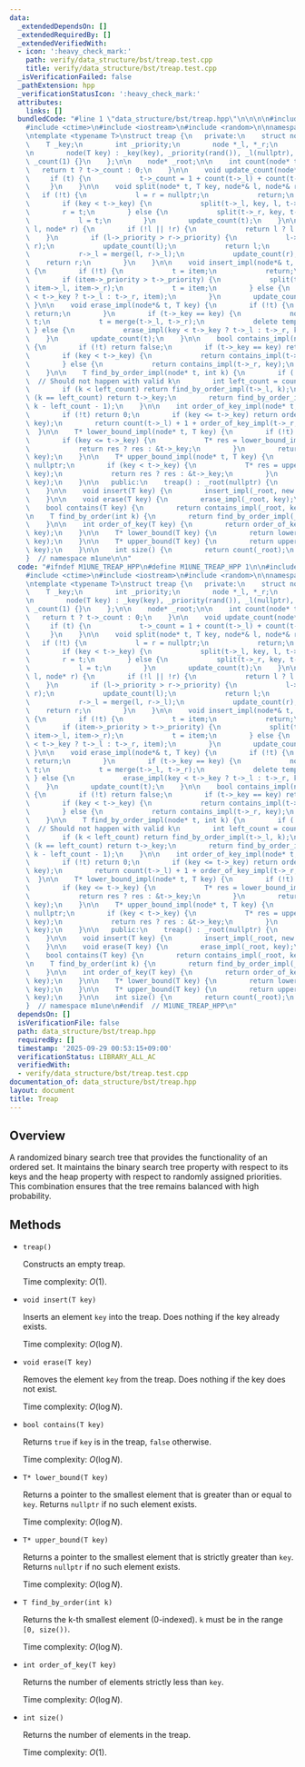 ```yaml
---
data:
  _extendedDependsOn: []
  _extendedRequiredBy: []
  _extendedVerifiedWith:
  - icon: ':heavy_check_mark:'
    path: verify/data_structure/bst/treap.test.cpp
    title: verify/data_structure/bst/treap.test.cpp
  _isVerificationFailed: false
  _pathExtension: hpp
  _verificationStatusIcon: ':heavy_check_mark:'
  attributes:
    links: []
  bundledCode: "#line 1 \"data_structure/bst/treap.hpp\"\n\n\n\n#include <algorithm>\n\
    #include <ctime>\n#include <iostream>\n#include <random>\n\nnamespace m1une {\n\
    \ntemplate <typename T>\nstruct treap {\n   private:\n    struct node {\n    \
    \    T _key;\n        int _priority;\n        node *_l, *_r;\n        int _count;\n\
    \n        node(T key) : _key(key), _priority(rand()), _l(nullptr), _r(nullptr),\
    \ _count(1) {}\n    };\n\n    node* _root;\n\n    int count(node* t) {\n     \
    \   return t ? t->_count : 0;\n    }\n\n    void update_count(node* t) {\n   \
    \     if (t) {\n            t->_count = 1 + count(t->_l) + count(t->_r);\n   \
    \     }\n    }\n\n    void split(node* t, T key, node*& l, node*& r) {\n     \
    \   if (!t) {\n            l = r = nullptr;\n            return;\n        }\n\
    \        if (key < t->_key) {\n            split(t->_l, key, l, t->_l);\n    \
    \        r = t;\n        } else {\n            split(t->_r, key, t->_r, r);\n\
    \            l = t;\n        }\n        update_count(t);\n    }\n\n    node* merge(node*\
    \ l, node* r) {\n        if (!l || !r) {\n            return l ? l : r;\n    \
    \    }\n        if (l->_priority > r->_priority) {\n            l->_r = merge(l->_r,\
    \ r);\n            update_count(l);\n            return l;\n        } else {\n\
    \            r->_l = merge(l, r->_l);\n            update_count(r);\n        \
    \    return r;\n        }\n    }\n\n    void insert_impl(node*& t, node* item)\
    \ {\n        if (!t) {\n            t = item;\n            return;\n        }\n\
    \        if (item->_priority > t->_priority) {\n            split(t, item->_key,\
    \ item->_l, item->_r);\n            t = item;\n        } else {\n            insert_impl(item->_key\
    \ < t->_key ? t->_l : t->_r, item);\n        }\n        update_count(t);\n   \
    \ }\n\n    void erase_impl(node*& t, T key) {\n        if (!t) {\n           \
    \ return;\n        }\n        if (t->_key == key) {\n            node* temp =\
    \ t;\n            t = merge(t->_l, t->_r);\n            delete temp;\n       \
    \ } else {\n            erase_impl(key < t->_key ? t->_l : t->_r, key);\n    \
    \    }\n        update_count(t);\n    }\n\n    bool contains_impl(node* t, T key)\
    \ {\n        if (!t) return false;\n        if (t->_key == key) return true;\n\
    \        if (key < t->_key) {\n            return contains_impl(t->_l, key);\n\
    \        } else {\n            return contains_impl(t->_r, key);\n        }\n\
    \    }\n\n    T find_by_order_impl(node* t, int k) {\n        if (!t) return T();\
    \  // Should not happen with valid k\n        int left_count = count(t->_l);\n\
    \        if (k < left_count) return find_by_order_impl(t->_l, k);\n        if\
    \ (k == left_count) return t->_key;\n        return find_by_order_impl(t->_r,\
    \ k - left_count - 1);\n    }\n\n    int order_of_key_impl(node* t, T key) {\n\
    \        if (!t) return 0;\n        if (key <= t->_key) return order_of_key_impl(t->_l,\
    \ key);\n        return count(t->_l) + 1 + order_of_key_impl(t->_r, key);\n  \
    \  }\n\n    T* lower_bound_impl(node* t, T key) {\n        if (!t) return nullptr;\n\
    \        if (key <= t->_key) {\n            T* res = lower_bound_impl(t->_l, key);\n\
    \            return res ? res : &t->_key;\n        }\n        return lower_bound_impl(t->_r,\
    \ key);\n    }\n\n    T* upper_bound_impl(node* t, T key) {\n        if (!t) return\
    \ nullptr;\n        if (key < t->_key) {\n            T* res = upper_bound_impl(t->_l,\
    \ key);\n            return res ? res : &t->_key;\n        }\n        return upper_bound_impl(t->_r,\
    \ key);\n    }\n\n   public:\n    treap() : _root(nullptr) {\n        srand(time(NULL));\n\
    \    }\n\n    void insert(T key) {\n        insert_impl(_root, new node(key));\n\
    \    }\n\n    void erase(T key) {\n        erase_impl(_root, key);\n    }\n\n\
    \    bool contains(T key) {\n        return contains_impl(_root, key);\n    }\n\
    \n    T find_by_order(int k) {\n        return find_by_order_impl(_root, k);\n\
    \    }\n\n    int order_of_key(T key) {\n        return order_of_key_impl(_root,\
    \ key);\n    }\n\n    T* lower_bound(T key) {\n        return lower_bound_impl(_root,\
    \ key);\n    }\n\n    T* upper_bound(T key) {\n        return upper_bound_impl(_root,\
    \ key);\n    }\n\n    int size() {\n        return count(_root);\n    }\n};\n\n\
    }  // namespace m1une\n\n"
  code: "#ifndef M1UNE_TREAP_HPP\n#define M1UNE_TREAP_HPP 1\n\n#include <algorithm>\n\
    #include <ctime>\n#include <iostream>\n#include <random>\n\nnamespace m1une {\n\
    \ntemplate <typename T>\nstruct treap {\n   private:\n    struct node {\n    \
    \    T _key;\n        int _priority;\n        node *_l, *_r;\n        int _count;\n\
    \n        node(T key) : _key(key), _priority(rand()), _l(nullptr), _r(nullptr),\
    \ _count(1) {}\n    };\n\n    node* _root;\n\n    int count(node* t) {\n     \
    \   return t ? t->_count : 0;\n    }\n\n    void update_count(node* t) {\n   \
    \     if (t) {\n            t->_count = 1 + count(t->_l) + count(t->_r);\n   \
    \     }\n    }\n\n    void split(node* t, T key, node*& l, node*& r) {\n     \
    \   if (!t) {\n            l = r = nullptr;\n            return;\n        }\n\
    \        if (key < t->_key) {\n            split(t->_l, key, l, t->_l);\n    \
    \        r = t;\n        } else {\n            split(t->_r, key, t->_r, r);\n\
    \            l = t;\n        }\n        update_count(t);\n    }\n\n    node* merge(node*\
    \ l, node* r) {\n        if (!l || !r) {\n            return l ? l : r;\n    \
    \    }\n        if (l->_priority > r->_priority) {\n            l->_r = merge(l->_r,\
    \ r);\n            update_count(l);\n            return l;\n        } else {\n\
    \            r->_l = merge(l, r->_l);\n            update_count(r);\n        \
    \    return r;\n        }\n    }\n\n    void insert_impl(node*& t, node* item)\
    \ {\n        if (!t) {\n            t = item;\n            return;\n        }\n\
    \        if (item->_priority > t->_priority) {\n            split(t, item->_key,\
    \ item->_l, item->_r);\n            t = item;\n        } else {\n            insert_impl(item->_key\
    \ < t->_key ? t->_l : t->_r, item);\n        }\n        update_count(t);\n   \
    \ }\n\n    void erase_impl(node*& t, T key) {\n        if (!t) {\n           \
    \ return;\n        }\n        if (t->_key == key) {\n            node* temp =\
    \ t;\n            t = merge(t->_l, t->_r);\n            delete temp;\n       \
    \ } else {\n            erase_impl(key < t->_key ? t->_l : t->_r, key);\n    \
    \    }\n        update_count(t);\n    }\n\n    bool contains_impl(node* t, T key)\
    \ {\n        if (!t) return false;\n        if (t->_key == key) return true;\n\
    \        if (key < t->_key) {\n            return contains_impl(t->_l, key);\n\
    \        } else {\n            return contains_impl(t->_r, key);\n        }\n\
    \    }\n\n    T find_by_order_impl(node* t, int k) {\n        if (!t) return T();\
    \  // Should not happen with valid k\n        int left_count = count(t->_l);\n\
    \        if (k < left_count) return find_by_order_impl(t->_l, k);\n        if\
    \ (k == left_count) return t->_key;\n        return find_by_order_impl(t->_r,\
    \ k - left_count - 1);\n    }\n\n    int order_of_key_impl(node* t, T key) {\n\
    \        if (!t) return 0;\n        if (key <= t->_key) return order_of_key_impl(t->_l,\
    \ key);\n        return count(t->_l) + 1 + order_of_key_impl(t->_r, key);\n  \
    \  }\n\n    T* lower_bound_impl(node* t, T key) {\n        if (!t) return nullptr;\n\
    \        if (key <= t->_key) {\n            T* res = lower_bound_impl(t->_l, key);\n\
    \            return res ? res : &t->_key;\n        }\n        return lower_bound_impl(t->_r,\
    \ key);\n    }\n\n    T* upper_bound_impl(node* t, T key) {\n        if (!t) return\
    \ nullptr;\n        if (key < t->_key) {\n            T* res = upper_bound_impl(t->_l,\
    \ key);\n            return res ? res : &t->_key;\n        }\n        return upper_bound_impl(t->_r,\
    \ key);\n    }\n\n   public:\n    treap() : _root(nullptr) {\n        srand(time(NULL));\n\
    \    }\n\n    void insert(T key) {\n        insert_impl(_root, new node(key));\n\
    \    }\n\n    void erase(T key) {\n        erase_impl(_root, key);\n    }\n\n\
    \    bool contains(T key) {\n        return contains_impl(_root, key);\n    }\n\
    \n    T find_by_order(int k) {\n        return find_by_order_impl(_root, k);\n\
    \    }\n\n    int order_of_key(T key) {\n        return order_of_key_impl(_root,\
    \ key);\n    }\n\n    T* lower_bound(T key) {\n        return lower_bound_impl(_root,\
    \ key);\n    }\n\n    T* upper_bound(T key) {\n        return upper_bound_impl(_root,\
    \ key);\n    }\n\n    int size() {\n        return count(_root);\n    }\n};\n\n\
    }  // namespace m1une\n#endif  // M1UNE_TREAP_HPP\n"
  dependsOn: []
  isVerificationFile: false
  path: data_structure/bst/treap.hpp
  requiredBy: []
  timestamp: '2025-09-29 00:53:15+09:00'
  verificationStatus: LIBRARY_ALL_AC
  verifiedWith:
  - verify/data_structure/bst/treap.test.cpp
documentation_of: data_structure/bst/treap.hpp
layout: document
title: Treap
---
```


## Overview

A randomized binary search tree that provides the functionality of an ordered set. It maintains the binary search tree property with respect to its keys and the heap property with respect to randomly assigned priorities. This combination ensures that the tree remains balanced with high probability.

## Methods

* `treap()`

  Constructs an empty treap.

  Time complexity: $O(1)$.

* `void insert(T key)`

  Inserts an element `key` into the treap. Does nothing if the key already exists.
  
  Time complexity: $O(\log N)$.

* `void erase(T key)`

  Removes the element `key` from the treap. Does nothing if the key does not exist.
  
  Time complexity: $O(\log N)$.

* `bool contains(T key)`

  Returns `true` if `key` is in the treap, `false` otherwise.
  
  Time complexity: $O(\log N)$.

* `T* lower_bound(T key)`

  Returns a pointer to the smallest element that is greater than or equal to `key`. Returns `nullptr` if no such element exists.
  
  Time complexity: $O(\log N)$.

* `T* upper_bound(T key)`

  Returns a pointer to the smallest element that is strictly greater than `key`. Returns `nullptr` if no such element exists.
  
  Time complexity: $O(\log N)$.

* `T find_by_order(int k)`

  Returns the k-th smallest element (0-indexed). `k` must be in the range `[0, size())`.
  
  Time complexity: $O(\log N)$.

* `int order_of_key(T key)`

  Returns the number of elements strictly less than `key`.
  
  Time complexity: $O(\log N)$.

* `int size()`

  Returns the number of elements in the treap.
  
  Time complexity: $O(1)$.
